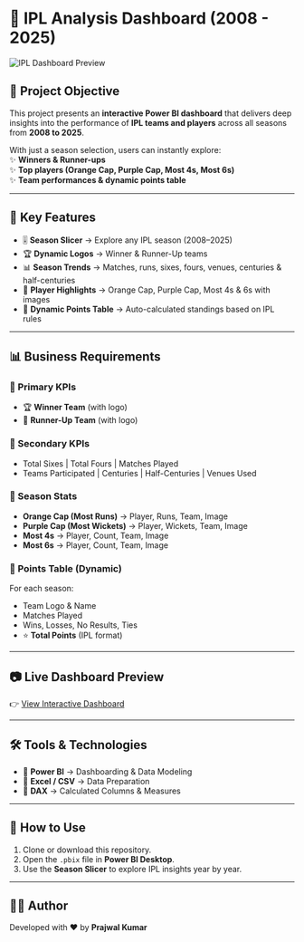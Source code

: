 # 🏏 IPL Analysis Dashboard (2008 - 2025)

![IPL Dashboard Preview](https://github.com/user-attachments/assets/11629bd3-6549-4422-93cf-f9397b7276c4)


## 📌 Project Objective  
This project presents an **interactive Power BI dashboard** that delivers deep insights into the performance of **IPL teams and players** across all seasons from **2008 to 2025**.  

With just a season selection, users can instantly explore:  
✨ **Winners & Runner-ups**  
✨ **Top players (Orange Cap, Purple Cap, Most 4s, Most 6s)**  
✨ **Team performances & dynamic points table**  

---

## 🚀 Key Features  
- 🎚 **Season Slicer** → Explore any IPL season (2008–2025)  
- 🏆 **Dynamic Logos** → Winner & Runner-Up teams  
- 📊 **Season Trends** → Matches, runs, sixes, fours, venues, centuries & half-centuries  
- 👑 **Player Highlights** → Orange Cap, Purple Cap, Most 4s & 6s with images  
- 📑 **Dynamic Points Table** → Auto-calculated standings based on IPL rules  

---

## 📊 Business Requirements  

### 🔹 Primary KPIs  
- 🏆 **Winner Team** (with logo)  
- 🥈 **Runner-Up Team** (with logo)  

### 🔹 Secondary KPIs  
- Total Sixes | Total Fours | Matches Played  
- Teams Participated | Centuries | Half-Centuries | Venues Used  

### 🔹 Season Stats  
- **Orange Cap (Most Runs)** → Player, Runs, Team, Image  
- **Purple Cap (Most Wickets)** → Player, Wickets, Team, Image  
- **Most 4s** → Player, Count, Team, Image  
- **Most 6s** → Player, Count, Team, Image  

### 🔹 Points Table (Dynamic)  
For each season:  
- Team Logo & Name  
- Matches Played  
- Wins, Losses, No Results, Ties  
- ⭐ **Total Points** (IPL format)  

---

## 📷 Live Dashboard Preview  
👉 [View Interactive Dashboard](https://app.powerbi.com/groups/ff99f49b-235b-4f92-b8b1-64b5ac3d04ad/reports/aa193bfa-504c-48e7-aff7-5378a0265382/b0e1eecc6b2229077b23?experience=power-bi)  

---

## 🛠 Tools & Technologies  
- 📌 **Power BI** → Dashboarding & Data Modeling  
- 📌 **Excel / CSV** → Data Preparation  
- 📌 **DAX** → Calculated Columns & Measures  

---

## 📂 How to Use  
1. Clone or download this repository.  
2. Open the `.pbix` file in **Power BI Desktop**.  
3. Use the **Season Slicer** to explore IPL insights year by year.  

---

## 👨‍💻 Author  
Developed with ❤️ by **Prajwal Kumar**  
